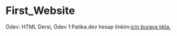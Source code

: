 # First_Website
Ödev: HTML Dersi, Ödev 1
Patika.dev hesap linkim:[için buraya tıkla.](https://app.patika.dev/emreaca)
